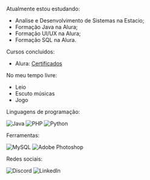 Atualmente estou estudando:

- Analise e Desenvolvimento de Sistemas na Estacio;
- Formação Java na Alura;
- Formação UI/UX na Alura;
- Formação SQL na Alura.

Cursos concluidos:

- Alura: [Certificados](https://cursos.alura.com.br/user/luizaki)

No meu tempo livre:
- Leio
- Escuto músicas
- Jogo

Linguagens de programação:

![Java](https://img.shields.io/badge/java-%23ED8B00.svg?style=for-the-badge&logo=java&logoColor=white) ![PHP](https://img.shields.io/badge/php-%23777BB4.svg?style=for-the-badge&logo=php&logoColor=white) ![Python](https://img.shields.io/badge/python-3670A0?style=for-the-badge&logo=python&logoColor=ffdd54)

Ferramentas:

![MySQL](https://img.shields.io/badge/mysql-%2300f.svg?style=for-the-badge&logo=mysql&logoColor=white) ![Adobe Photoshop](https://img.shields.io/badge/adobe%20photoshop-%2331A8FF.svg?style=for-the-badge&logo=adobe%20photoshop&logoColor=white)

Redes sociais:

![Discord](https://img.shields.io/badge/Discord-%235865F2.svg?style=for-the-badge&logo=discord&logoColor=white) ![LinkedIn](https://img.shields.io/badge/linkedin-%230077B5.svg?style=for-the-badge&logo=linkedin&logoColor=white)
